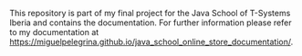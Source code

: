 This repository is part of my final project for the Java School of T-Systems Iberia and contains the documentation. For further information please refer to my documentation at https://miguelpelegrina.github.io/java_school_online_store_documentation/.
